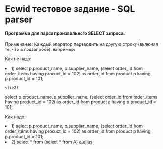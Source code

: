 <h1>Ecwid тестовое задание - SQL parser</h1>

<h4>Программа для парса произвольного SELECT запроса.</h4>

Примечание:
Каждый оператор переводить на другую строку (включая те, что в подзапросе), например:

Как не надо:
<ui>
    <li>1)
select p.product_name, p.supplier_name, (select order_id from order_items having product_id = 102) as order_id
from product p
having p.product_id = 101;
    </li>
    
    <li>2)
select p.product_name, p.supplier_name, (select order_id from order_items having product_id = 102) as order_id from product p
having p.product_id = 101;
    </li>
</ui>

Как надо:
<ui>
    <li>1)
select p.product_name, p.supplier_name, (select order_id
    from order_items
    having product_id = 102) as order_id
from product p
having p.product_id = 101;
    </li>
    <li>2)
select *
from (select * 
  from A) a_alias
    </li>
